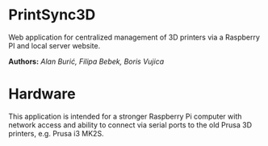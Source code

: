 # PrintSync3D

Web application for centralized management of 3D printers via a Raspberry PI and local server website.

**Authors:** *Alan Burić, Filipa Bebek, Boris Vujica*

# Hardware

This application is intended for a stronger Raspberry Pi computer with network access and ability to connect via serial
ports to the old Prusa 3D printers, e.g. Prusa i3 MK2S.